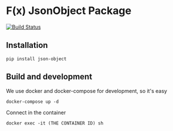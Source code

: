 # F(x) JsonObject Package

[![Build Status](https://travis-ci.org/fdexfinancing/json-object.svg?branch=master)](https://travis-ci.org/fdexfinancing/json-object)

## Installation
```pip install json-object```

## Build and development

We use docker and docker-compose for development, so it's easy

```docker-compose up -d ```

Connect in the container

```docker exec -it (THE CONTAINER ID) sh ```
